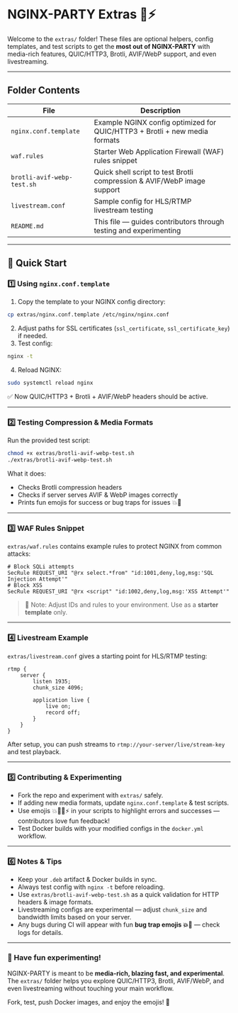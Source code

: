 # NGINX-PARTY Extras 🐳⚡

Welcome to the `extras/` folder! These files are optional helpers, config templates, and test scripts to get the **most out of NGINX-PARTY** with media-rich features, QUIC/HTTP3, Brotli, AVIF/WebP support, and even livestreaming.

---

## Folder Contents

| File | Description |
|------|-------------|
| `nginx.conf.template` | Example NGINX config optimized for QUIC/HTTP3 + Brotli + new media formats |
| `waf.rules` | Starter Web Application Firewall (WAF) rules snippet |
| `brotli-avif-webp-test.sh` | Quick shell script to test Brotli compression & AVIF/WebP image support |
| `livestream.conf` | Sample config for HLS/RTMP livestream testing |
| `README.md` | This file — guides contributors through testing and experimenting |

---

## 🔹 Quick Start

### 1️⃣ Using `nginx.conf.template`

1. Copy the template to your NGINX config directory:
```bash
cp extras/nginx.conf.template /etc/nginx/nginx.conf
```
2. Adjust paths for SSL certificates (`ssl_certificate`, `ssl_certificate_key`) if needed.  
3. Test config:
```bash
nginx -t
```
4. Reload NGINX:
```bash
sudo systemctl reload nginx
```
✅ Now QUIC/HTTP3 + Brotli + AVIF/WebP headers should be active.

---

### 2️⃣ Testing Compression & Media Formats

Run the provided test script:
```bash
chmod +x extras/brotli-avif-webp-test.sh
./extras/brotli-avif-webp-test.sh
```

What it does:

- Checks Brotli compression headers  
- Checks if server serves AVIF & WebP images correctly  
- Prints fun emojis for success or bug traps for issues 💥🐛  

---

### 3️⃣ WAF Rules Snippet

`extras/waf.rules` contains example rules to protect NGINX from common attacks:

```nginx
# Block SQLi attempts
SecRule REQUEST_URI "@rx select.*from" "id:1001,deny,log,msg:'SQL Injection Attempt'"
# Block XSS
SecRule REQUEST_URI "@rx <script" "id:1002,deny,log,msg:'XSS Attempt'"
```

> 📝 Note: Adjust IDs and rules to your environment. Use as a **starter template** only.

---

### 4️⃣ Livestream Example

`extras/livestream.conf` gives a starting point for HLS/RTMP testing:

```nginx
rtmp {
    server {
        listen 1935;
        chunk_size 4096;

        application live {
            live on;
            record off;
        }
    }
}
```

After setup, you can push streams to `rtmp://your-server/live/stream-key` and test playback.

---

### 5️⃣ Contributing & Experimenting

- Fork the repo and experiment with `extras/` safely.  
- If adding new media formats, update `nginx.conf.template` & test scripts.  
- Use emojis 💥🐛🎉⚡ in your scripts to highlight errors and successes — contributors love fun feedback!  
- Test Docker builds with your modified configs in the `docker.yml` workflow.

---

### 6️⃣ Notes & Tips

- Keep your `.deb` artifact & Docker builds in sync.  
- Always test config with `nginx -t` before reloading.  
- Use `extras/brotli-avif-webp-test.sh` as a quick validation for HTTP headers & image formats.  
- Livestreaming configs are experimental — adjust `chunk_size` and bandwidth limits based on your server.  
- Any bugs during CI will appear with fun **bug trap emojis 💥🐛** — check logs for details.

---

### 🎉 Have fun experimenting!

NGINX-PARTY is meant to be **media-rich, blazing fast, and experimental**. The `extras/` folder helps you explore QUIC/HTTP3, Brotli, AVIF/WebP, and even livestreaming without touching your main workflow.

Fork, test, push Docker images, and enjoy the emojis! 🚀
